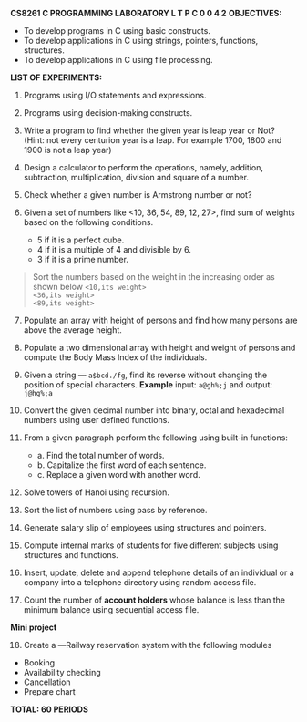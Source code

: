 **CS8261 C PROGRAMMING LABORATORY                  L T P C 0 0 4 2**
**OBJECTIVES:**
- To develop programs in C using basic constructs.
- To develop applications in C using strings, pointers, functions, structures.
- To develop applications in C using file processing.

**LIST OF EXPERIMENTS:**

1. Programs using I/O statements and expressions.

2. Programs using decision-making constructs.

3. Write a program to find whether the given year is leap year or Not? (Hint: not every centurion year is a leap. For example 1700, 1800 and 1900 is not a leap year)

4. Design a calculator to perform the operations, namely, addition, subtraction, multiplication, division and square of a number.

5. Check whether a given number is Armstrong number or not?

6. Given a set of numbers like &lt;10, 36, 54, 89, 12, 27&gt;, find sum of weights based on the following conditions.

   - 5 if it is a perfect cube.
   - 4 if it is a multiple of 4 and divisible by 6.
   - 3 if it is a prime number.
> Sort the numbers based on the weight in the increasing order as shown below 
> `<10,its weight>`  
> `<36,its weight>`  
> `<89,its weight>`  

7. Populate an array with height of persons and find how many persons are above the average height.

8. Populate a two dimensional array with height and weight of persons and compute the Body Mass Index of the individuals.

9. Given a string ― `a$bcd./fg`, find its reverse without changing the position of special characters. 
	**Example** input: `a@gh%;j` and output: `j@hg%;a`
	
10. Convert the given decimal number into binary, octal and hexadecimal numbers using user defined functions.

11. From a given paragraph perform the following using built-in functions:
    - a. Find the total number of words.
    - b. Capitalize the first word of each sentence.
    - c. Replace a given word with another word.

12. Solve towers of Hanoi using recursion.

13. Sort the list of numbers using pass by reference.

14. Generate salary slip of employees using structures and pointers.

15. Compute internal marks of students for five different subjects using structures and functions.

16. Insert, update, delete and append telephone details of an individual or a company into a telephone directory using random access file.

17. Count the number of **account holders** whose balance is less than the minimum balance using sequential access file.

**Mini project**

18. Create a ―Railway reservation system with the following modules

- Booking
- Availability checking
- Cancellation
- Prepare chart

**TOTAL: 60 PERIODS**